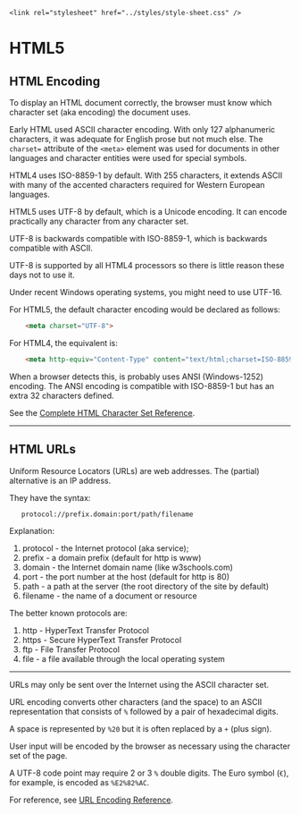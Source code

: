 <!DOCTYPE html>
<html lang="en-GB">
    <!-- notes-html by NewForester:  a series of notes on HTML5 written after studying the HTML Tutorial @ W3Schools -->

<head>
    <title>HTML5: Encodings</title>
    <meta charset="UTF-8" />
    <meta name="description" content="Notes on HTML5 made while following the HTML Tutorial @ W3Schools" />
    <meta name="keywords" content="HTML" />
    <meta name="author" content="NewForester" />
    <meta name="viewport" content="width=device-width, initial-scale=1.0" />

    <link rel="stylesheet" href="../styles/style-sheet.css" />
</head>

<body>

# HTML5

## HTML Encoding

To display an HTML document correctly, the browser must know which character set (aka encoding) the document uses.

Early HTML used ASCII character encoding.
With only 127 alphanumeric characters, it was adequate for English prose but not much else.
The `charset=` attribute of the `<meta>` element was used for documents in other languages and character entities were used for special symbols.

HTML4 uses ISO-8859-1 by default.
With 255 characters, it extends ASCII with many of the accented characters required for Western European languages.

HTML5 uses UTF-8 by default, which is a Unicode encoding.
It can encode practically any character from any character set.

UTF-8 is backwards compatible with ISO-8859-1, which is backwards compatible with ASCII.

UTF-8 is supported by all HTML4 processors so there is little reason these days not to use it.

Under recent Windows operating systems, you might need to use UTF-16.

<!-- Declaring the character encoding -->

For HTML5, the default character encoding would be declared as follows:

```html
    <meta charset="UTF-8">
```

For HTML4, the equivalent is:

```html
    <meta http-equiv="Content-Type" content="text/html;charset=ISO-8859-1">
```

When a browser detects this, is probably uses ANSI (Windows-1252) encoding.
The ANSI encoding is compatible with ISO-8859-1 but has an extra 32 characters defined.

See the [Complete HTML Character Set Reference](http://www.w3schools.com/charsets/default.asp).

<hr />

## HTML URLs

Uniform Resource Locators (URLs) are web addresses.
The (partial) alternative is an IP address.

They have the syntax:

```html
   protocol://prefix.domain:port/path/filename
```

Explanation:

 1. protocol  - the Internet protocol (aka service);
 1. prefix    - a domain prefix (default for http is www)
 1. domain    - the Internet domain name (like w3schools.com)
 1. port      - the port number at the host (default for http is 80)
 1. path      - a path at the server (the root directory of the site by default)
 1. filename  - the name of a document or resource

The better known protocols are:

 1. http      - HyperText Transfer Protocol
 1. https     - Secure HyperText Transfer Protocol
 1. ftp       - File Transfer Protocol
 1. file      - a file available through the local operating system

<hr /><!-- URL Encoding -->

URLs may only be sent over the Internet using the ASCII character set.

URL encoding converts other characters (and the space) to an ASCII representation
that consists of `%` followed by a pair of hexadecimal digits.

A space is represented by `%20` but it is often replaced by a `+` (plus sign).

User input will be encoded by the browser as necessary using the character set of the page.

A UTF-8 code point may require 2 or 3 `%` double digits.
The Euro symbol (`€`), for example, is encoded as `%E2%82%AC`.

For reference, see [URL Encoding Reference](http://www.w3schools.com/tags/ref_urlencode.asp).

</body>
</html>
